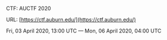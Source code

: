 CTF: AUCTF 2020

URL: [https://ctf.auburn.edu/](https://ctf.auburn.edu/)

Fri, 03 April 2020, 13:00 UTC — Mon, 06 April 2020, 04:00 UTC
